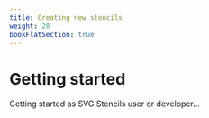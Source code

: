 ```yaml
---
title: Creating new stencils
weight: 20
bookFlatSection: true
---
```


# Getting started

Getting started as SVG Stencils user or developer...
